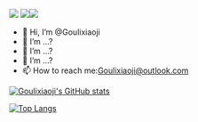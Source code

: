 ![](https://komarev.com/ghpvc/?username=Goulixiaoji&color=green) [![][mcmod-ima]][mcmod][![][cf-ima]][cf]
- 👋 Hi, I’m @Goulixiaoji     
- 👀 I’m ...?
- 🌱 I’m ...?
- 💞️ I’m ...?
- 📫 How to reach me:Goulixiaoji@outlook.com

<!---
Goulixiaoji/Goulixiaoji is a ✨ special ✨ repository because its `README.md` (this file) appears on your GitHub profile.
You can click the Preview link to take a look at your changes.
--->

[![Goulixiaoji's GitHub stats](https://github-readme-stats.vercel.app/api?username=Goulixiaoji&show_icons=true&theme=merko)](https://github.com/anuraghazra/github-readme-stats)

[![Top Langs](https://github-readme-stats.vercel.app/api/top-langs/?username=Goulixiaoji&langs_count=10&layout=compact&theme=merko)](https://github.com/anuraghazra/github-readme-stats)




[mcmod]:https://www.mcmod.cn/author/25105.html
[mcmod-ima]:https://img.shields.io/badge/MCMOD-%E5%A4%9F%E7%AB%8B%E5%B0%8F%E6%BF%80-green
[cf]:https://www.curseforge.com/members/goulixiaoji/projects
[cf-ima]:https://img.shields.io/badge/CurseForge-Goulixiaoji-orange
